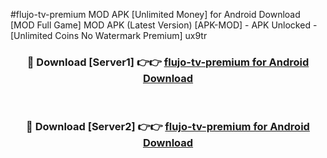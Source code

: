 #flujo-tv-premium MOD APK [Unlimited Money] for Android Download [MOD Full Game] MOD APK (Latest Version) [APK-MOD] - APK Unlocked - [Unlimited Coins No Watermark Premium] ux9tr



<div align="center">

<h3>🔴 Download [Server1] 👉👉 <a href="https://andorid.site?title=flujo-tv-premium&ref=13M1">flujo-tv-premium for Android Download</a></h3><br>

<h3>🔴 Download [Server2] 👉👉 <a href="https://andorid.site?title=flujo-tv-premium&ref=13M1">flujo-tv-premium for Android Download</a></h3>
</div>